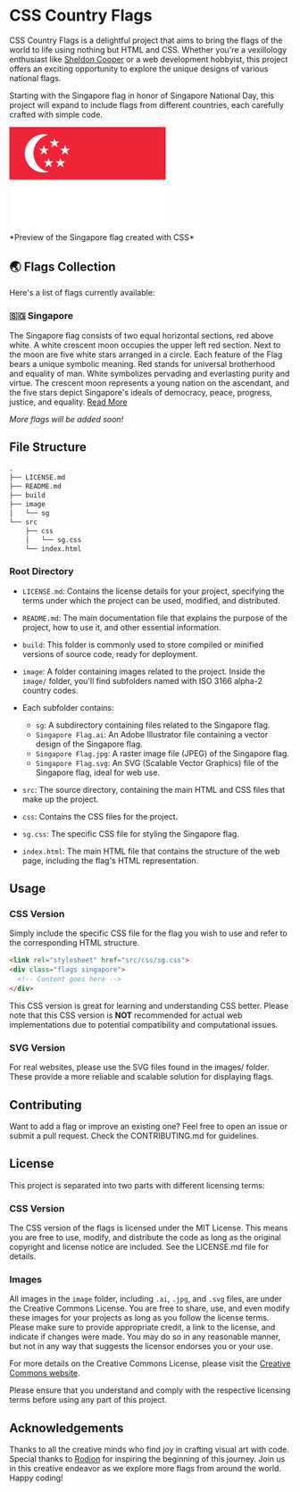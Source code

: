 # CSS Country Flags

CSS Country Flags is a delightful project that aims to bring the flags of the world to life using nothing but HTML and CSS. Whether you're a vexillology enthusiast like [Sheldon Cooper](https://en.wikipedia.org/wiki/Sheldon_Cooper) or a web development hobbyist, this project offers an exciting opportunity to explore the unique designs of various national flags.

Starting with the Singapore flag in honor of Singapore National Day, this project will expand to include flags from different countries, each carefully crafted with simple code.

<img src="./image/sg/Singapore Flag.jpg" width="280">
<br />*Preview of the Singapore flag created with CSS*

## 🌏 Flags Collection

Here's a list of flags currently available:

### 🇸🇬 Singapore

The Singapore flag consists of two equal horizontal sections, red above white. A white crescent moon occupies the upper left red section. Next to the moon are five white stars arranged in a circle.
Each feature of the Flag bears a unique symbolic meaning. Red stands for universal brotherhood and equality of man. White symbolizes pervading and everlasting purity and virtue. The crescent moon represents a young nation on the ascendant, and the five stars depict Singapore's ideals of democracy, peace, progress, justice, and equality. [Read More](https://www.nhb.gov.sg/what-we-do/our-work/community-engagement/education/resources/national-symbols/national-flag)

*More flags will be added soon!*

## File Structure
```
.
├── LICENSE.md
├── README.md
├── build
├── image
│   └── sg
└── src
    ├── css
    │   └── sg.css
    └── index.html
```

### Root Directory
- `LICENSE.md`: Contains the license details for your project, specifying the terms under which the project can be used, modified, and distributed.
- `README.md`: The main documentation file that explains the purpose of the project, how to use it, and other essential information.
- `build`: This folder is commonly used to store compiled or minified versions of source code, ready for deployment.
- `image`: A folder containing images related to the project. Inside the `image/` folder, you'll find subfolders named with ISO 3166 alpha-2 country codes. 
- Each subfolder contains:
  - `sg`: A subdirectory containing files related to the Singapore flag.
  - `Singapore Flag.ai`: An Adobe Illustrator file containing a vector design of the Singapore flag.
  - `Singapore Flag.jpg`: A raster image file (JPEG) of the Singapore flag.
  - `Singapore Flag.svg`: An SVG (Scalable Vector Graphics) file of the Singapore flag, ideal for web use.

- `src`: The source directory, containing the main HTML and CSS files that make up the project.
- `css`: Contains the CSS files for the project.
- `sg.css`: The specific CSS file for styling the Singapore flag.
- `index.html`: The main HTML file that contains the structure of the web page, including the flag's HTML representation.

## Usage

### CSS Version

Simply include the specific CSS file for the flag you wish to use and refer to the corresponding HTML structure.

```html
<link rel="stylesheet" href="src/css/sg.css">
<div class="flags singapore">
  <!-- Content goes here -->
</div>
```

This CSS version is great for learning and understanding CSS better. Please note that this CSS version is **NOT** recommended for actual web implementations due to potential compatibility and computational issues.

### SVG Version
For real websites, please use the SVG files found in the images/ folder. These provide a more reliable and scalable solution for displaying flags.

## Contributing
Want to add a flag or improve an existing one? Feel free to open an issue or submit a pull request. Check the CONTRIBUTING.md for guidelines.

## License
This project is separated into two parts with different licensing terms:

### CSS Version
The CSS version of the flags is licensed under the MIT License. This means you are free to use, modify, and distribute the code as long as the original copyright and license notice are included. See the LICENSE.md file for details.

### Images
All images in the `image` folder, including `.ai`, `.jpg`, and `.svg` files, are under the Creative Commons License. You are free to share, use, and even modify these images for your projects as long as you follow the license terms. Please make sure to provide appropriate credit, a link to the license, and indicate if changes were made. You may do so in any reasonable manner, but not in any way that suggests the licensor endorses you or your use.

For more details on the Creative Commons License, please visit the [Creative Commons website](https://creativecommons.org/licenses/).

Please ensure that you understand and comply with the respective licensing terms before using any part of this project.

## Acknowledgements
Thanks to all the creative minds who find joy in crafting visual art with code. Special thanks to [Rodion](https://github.com/rodionlim) for inspiring the beginning of this journey. Join us in this creative endeavor as we explore more flags from around the world. Happy coding!